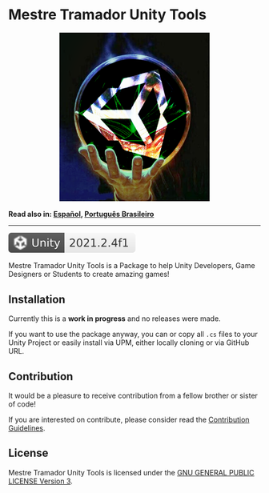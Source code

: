 # Mestre Tramador Unity Tools

<p align="center">
    <img
        src="./docs/assets/images/logo.png"
        alt="Logo"
        width="300"
        height="337.5"
    />
</p>

**Read also in: [Español](./docs/README.ES.md), [Português Brasileiro](./docs/README.PT-BR.md)**

---

[![unity](./docs/assets/badges/unity.svg)](#)

Mestre Tramador Unity Tools is a Package to help Unity Developers,
Game Designers or Students to create amazing games!

## Installation

Currently this is a **work in progress** and no releases were made.

If you want to use the package anyway, you can or copy all `.cs` files to your
Unity Project or easily install via UPM, either locally cloning or via GitHub URL.

## Contribution

It would be a pleasure to receive contribution from a fellow brother or
sister of code!

If you are interested on contribute, please consider read the [Contribution Guidelines](./docs/CONTRIBUTING.md).

## License

Mestre Tramador Unity Tools is licensed under the
[GNU GENERAL PUBLIC LICENSE Version 3](./LICENSE).
